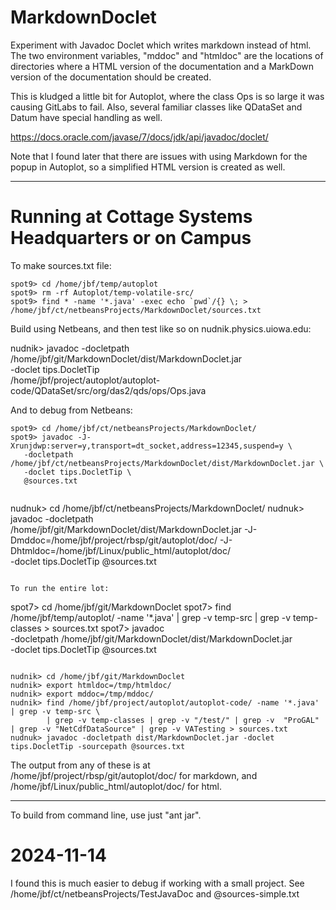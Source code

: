 # MarkdownDoclet
Experiment with Javadoc Doclet which writes markdown instead of html.  The
two environment variables, "mddoc" and "htmldoc" are the locations of 
directories where a HTML version of the documentation and a MarkDown version
of the documentation should be created.

This is kludged a little bit for Autoplot, where the class Ops is so large it
was causing GitLabs to fail.  Also, several familiar classes like QDataSet
and Datum have special handling as well.

https://docs.oracle.com/javase/7/docs/jdk/api/javadoc/doclet/

Note that I found later that there are issues with using Markdown for the 
popup in Autoplot, so a simplified HTML version is created as well.

<hr>

# Running at Cottage Systems Headquarters or on Campus

To make sources.txt file:

~~~~~
spot9> cd /home/jbf/temp/autoplot
spot9> rm -rf Autoplot/temp-volatile-src/
spot9> find * -name '*.java' -exec echo `pwd`/{} \; > /home/jbf/ct/netbeansProjects/MarkdownDoclet/sources.txt
~~~~~

Build using Netbeans, and then test like so on nudnik.physics.uiowa.edu:

nudnik> javadoc -docletpath /home/jbf/git/MarkdownDoclet/dist/MarkdownDoclet.jar \
   -doclet tips.DocletTip \
   /home/jbf/project/autoplot/autoplot-code/QDataSet/src/org/das2/qds/ops/Ops.java

And to debug from Netbeans:
~~~~~
spot9> cd /home/jbf/ct/netbeansProjects/MarkdownDoclet/ 
spot9> javadoc -J-Xrunjdwp:server=y,transport=dt_socket,address=12345,suspend=y \
   -docletpath /home/jbf/ct/netbeansProjects/MarkdownDoclet/dist/MarkdownDoclet.jar \
   -doclet tips.DocletTip \
   @sources.txt
~~~~~
~~~~~

~~~~~
nudnuk> cd /home/jbf/ct/netbeansProjects/MarkdownDoclet/
nudnuk> javadoc -docletpath /home/jbf/git/MarkdownDoclet/dist/MarkdownDoclet.jar 
  -J-Dmddoc=/home/jbf/project/rbsp/git/autoplot/doc/ 
  -J-Dhtmldoc=/home/jbf/Linux/public_html/autoplot/doc/  
  -doclet tips.DocletTip    @sources.txt
~~~~~

To run the entire lot:
~~~~~
spot7> cd /home/jbf/git/MarkdownDoclet
spot7> find /home/jbf/temp/autoplot/ -name '*.java' | grep -v temp-src | grep -v temp-classes > sources.txt
spot7> javadoc \
   -docletpath /home/jbf/git/MarkdownDoclet/dist/MarkdownDoclet.jar \
   -doclet tips.DocletTip @sources.txt
~~~~~

~~~~~

~~~~~
nudnik> cd /home/jbf/git/MarkdownDoclet
nudnik> export htmldoc=/tmp/htmldoc/
nudnik> export mddoc=/tmp/mddoc/
nudnik> find /home/jbf/project/autoplot/autoplot-code/ -name '*.java' | grep -v temp-src \
        | grep -v temp-classes | grep -v "/test/" | grep -v  "ProGAL" | grep -v "NetCdfDataSource" | grep -v VATesting > sources.txt
nudnuk> javadoc -docletpath dist/MarkdownDoclet.jar -doclet tips.DocletTip -sourcepath @sources.txt
~~~~~

The output from any of these is at     <br>
/home/jbf/project/rbsp/git/autoplot/doc/ for markdown, and <br>
/home/jbf/Linux/public_html/autoplot/doc/ for html.


<hr>
To build from command line, use just "ant jar".

# 2024-11-14
I found this is much easier to debug if working with a small project.  See
/home/jbf/ct/netbeansProjects/TestJavaDoc and @sources-simple.txt

